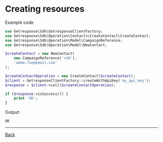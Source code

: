 # Creating resources

Example code

```php
use Getresponse\Sdk\GetresponseClientFactory;
use Getresponse\Sdk\Operation\Contacts\CreateContact\CreateContact;
use Getresponse\Sdk\Operation\Model\CampaignReference;
use Getresponse\Sdk\Operation\Model\NewContact;

$createContact = new NewContact(
    new CampaignReference('cdd'),
    'adam.foo@email.com'
);

$createContactOperation = new CreateContact($createContact);
$client = GetresponseClientFactory::createWithApiKey('my_api_key');
$response = $client->call($createContactOperation);

if ($response->isSuccess()) {
    print 'OK';
}
```

Output:	

 ```plain	
OK	
```

___

[Back](../../README.md)
